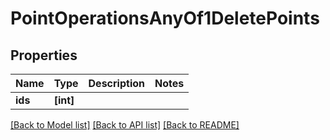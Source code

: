 # PointOperationsAnyOf1DeletePoints

## Properties
Name | Type | Description | Notes
------------ | ------------- | ------------- | -------------
**ids** | **[int]** |  | 

[[Back to Model list]](../README.md#documentation-for-models) [[Back to API list]](../README.md#documentation-for-api-endpoints) [[Back to README]](../README.md)



